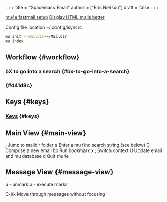 +++
title = "Spacemacs Email"
author = ["Eric Nielson"]
draft = false
+++

[mu4e fastmail setup](https://rakhim.org/fastmail-setup-with-emacs-mu4e-and-mbsync-on-macos/)
[Display HTML mails better](https://old.reddit.com/r/emacs/comments/9ep5o1/mu4e_stop_emails_setting_backgroundforeground/)

Config file location ~/.config/isyncrc

<a id="code-snippet--mu setup"></a>
```bash
mu init --maildir=~/Maildir
mu index
```


## Workflow {#workflow}


### bX to go into a search {#bx-to-go-into-a-search}


###  {#d41d8c}


## Keys {#keys}


### [Keys](https://cheatography.com/ddoherty03/cheat-sheets/mu4e-with-gmail-hints/) {#keys}


## Main View {#main-view}

j Jump to maildir folder
s Enter a mu find search string (see below)
C Compose a new email
bx Run bookmark x
; Switch context
U Update email and mu database
q Quit mu4e


## Message View {#message-view}

u - unmark
x - execute marks

C-j/k Move through messages without focusing
